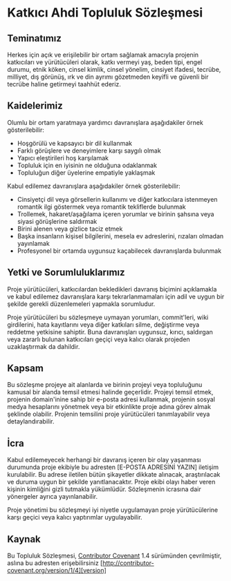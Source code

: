 # Katkıcı Ahdi Topluluk Sözleşmesi

## Teminatımız

Herkes için açık ve erişilebilir bir ortam sağlamak amacıyla projenin
katkıcıları ve yürütücüleri olarak, katkı vermeyi yaş, beden tipi,
engel durumu, etnik köken, cinsel kimlik, cinsel yönelim, cinsiyet ifadesi,
tecrübe, milliyet, dış görünüş, ırk ve din ayrımı gözetmeden keyifli
ve güvenli bir tecrübe haline getirmeyi taahhüt ederiz.

## Kaidelerimiz

Olumlu bir ortam yaratmaya yardımcı davranışlara aşağıdakiler örnek
gösterilebilir:

* Hoşgörülü ve kapsayıcı bir dil kullanmak
* Farklı görüşlere ve deneyimlere karşı saygılı olmak
* Yapıcı eleştirileri hoş karşılamak
* Topluluk için en iyisinin ne olduğuna odaklanmak
* Topluluğun diğer üyelerine empatiyle yaklaşmak

Kabul edilemez davranışlara aşağıdakiler örnek gösterilebilir:

* Cinsiyetçi dil veya görsellerin kullanımı ve diğer katkıcılara istenmeyen
  romantik ilgi göstermek veya romantik tekliflerde bulunmak
* Trollemek, hakaret/aşağılama içeren yorumlar ve birinin şahsına veya siyasi
  görüşlerine saldırmak
* Birini alenen veya gizlice taciz etmek
* Başka insanların kişisel bilgilerini, mesela ev adreslerini, rızaları olmadan
  yayınlamak
* Profesyonel bir ortamda uygunsuz kaçabilecek davranışlarda bulunmak

## Yetki ve Sorumluluklarımız

Proje yürütücüleri, katkıcılardan bekledikleri davranış biçimini açıklamakla ve
kabul edilemez davranışlara karşı tekrarlanmamaları için adil ve uygun bir şekilde
gerekli düzenlemeleri yapmakla sorumludur.

Proje yürütücüleri bu sözleşmeye uymayan yorumları, commit'leri, wiki girdilerini,
hata kayıtlarını veya diğer katkıları silme, değiştirme veya reddetme
yetkisine sahiptir. Buna davranışları uygunsuz, kırıcı, saldırgan veya zararlı
bulunan katkıcıları geçiçi veya kalıcı olarak projeden uzaklaştırmak da dahildir.

## Kapsam

Bu sözleşme projeye ait alanlarda ve birinin projeyi veya topluluğunu kamusal
bir alanda temsil etmesi halinde geçerlidir. Projeyi temsil etmek, projenin
domain'inine sahip bir e-posta adresi kullanmak, projenin sosyal medya hesaplarını
yönetmek veya bir etkinlikte proje adına görev almak şeklinde olabilir. Projenin
temsilini proje yürütücüleri tanımlayabilir veya detaylandırabilir.

## İcra

Kabul edilemeyecek herhangi bir davranış içeren bir olay yaşanması durumunda proje
ekibiyle bu adresten [E-POSTA ADRESİNİ YAZIN] iletişim kurulabilir. Bu adrese iletilen
bütün şikayetler dikkate alınacak, araştırılacak ve duruma uygun bir şekilde
yanıtlanacaktır. Proje ekibi olayı haber veren kişinin kimliğini gizli tutmakla
yükümlüdür. Sözleşmenin icrasına dair yönergeler ayrıca yayınlanabilir.

Proje yönetimi bu sözleşmeyi iyi niyetle uygulamayan proje yürütücülerine
karşı geçici veya kalıcı yaptırımlar uygulayabilir.

## Kaynak

Bu Topluluk Sözleşmesi, [Contributor Covenant][homepage] 1.4 sürümünden çevrilmiştir,
aslına bu adresten erişebilirsiniz [http://contributor-covenant.org/version/1/4][version]

[homepage]: http://contributor-covenant.org
[version]: http://contributor-covenant.org/version/1/4/
